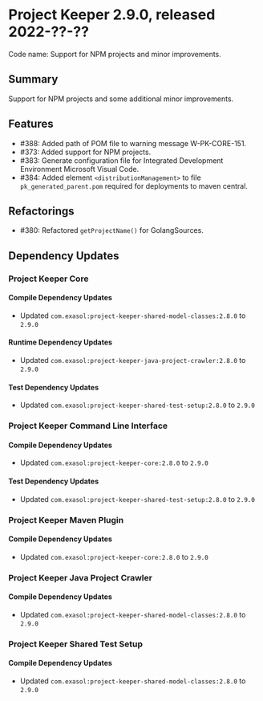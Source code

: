 # Project Keeper 2.9.0, released 2022-??-??

Code name: Support for NPM projects and minor improvements.

## Summary

Support for NPM projects and some additional minor improvements.

## Features

* #388: Added path of POM file to warning message W-PK-CORE-151.
* #373: Added support for NPM projects.
* #383: Generate configuration file for Integrated Development Environment Microsoft Visual Code.
* #384: Added element `<distributionManagement>` to file `pk_generated_parent.pom` required for deployments to maven central.

## Refactorings

* #380: Refactored `getProjectName()` for GolangSources.

## Dependency Updates

### Project Keeper Core

#### Compile Dependency Updates

* Updated `com.exasol:project-keeper-shared-model-classes:2.8.0` to `2.9.0`

#### Runtime Dependency Updates

* Updated `com.exasol:project-keeper-java-project-crawler:2.8.0` to `2.9.0`

#### Test Dependency Updates

* Updated `com.exasol:project-keeper-shared-test-setup:2.8.0` to `2.9.0`

### Project Keeper Command Line Interface

#### Compile Dependency Updates

* Updated `com.exasol:project-keeper-core:2.8.0` to `2.9.0`

#### Test Dependency Updates

* Updated `com.exasol:project-keeper-shared-test-setup:2.8.0` to `2.9.0`

### Project Keeper Maven Plugin

#### Compile Dependency Updates

* Updated `com.exasol:project-keeper-core:2.8.0` to `2.9.0`

### Project Keeper Java Project Crawler

#### Compile Dependency Updates

* Updated `com.exasol:project-keeper-shared-model-classes:2.8.0` to `2.9.0`

### Project Keeper Shared Test Setup

#### Compile Dependency Updates

* Updated `com.exasol:project-keeper-shared-model-classes:2.8.0` to `2.9.0`
